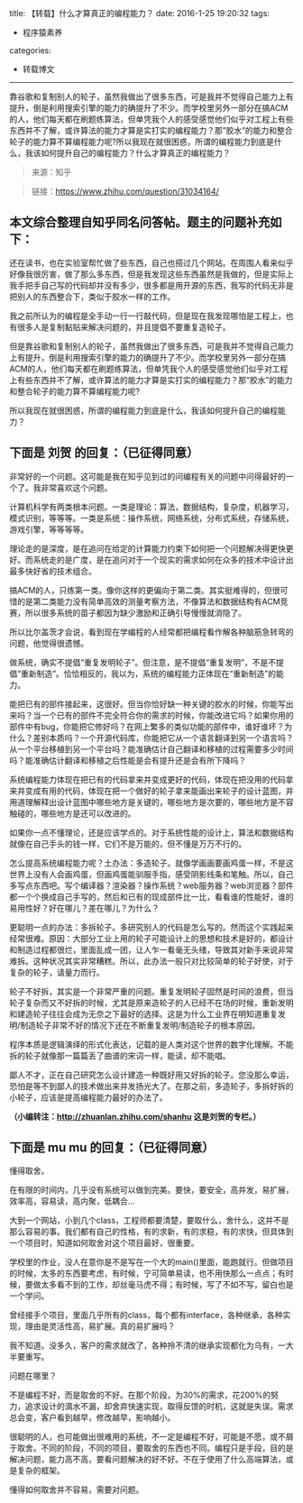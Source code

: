 title: 【转载】什么才算真正的编程能力？
date: 2016-1-25 19:20:32
tags:

- 程序猿素养

categories:

- 转载博文

---

靠谷歌和复制别人的轮子，虽然我做出了很多东西，可是我并不觉得自己能力上有提升，倒是利用搜索引擎的能力的确提升了不少。而学校里另外一部分在搞ACM的人，他们每天都在刷题练算法，但单凭我个人的感受感觉他们似乎对工程上有些东西并不了解，或许算法的能力才算是实打实的编程能力？那”胶水”的能力和整合轮子的能力算不算编程能力呢?所以我现在就很困惑，所谓的编程能力到底是什么，我该如何提升自己的编程能力？什么才算真正的编程能力？
<!--more-->
>来源：知乎

>链接：https://www.zhihu.com/question/31034164/

## 本文综合整理自知乎同名问答帖。题主的问题补充如下：
还在读书，也在实验室帮忙做了些东西，自己也搭过几个网站。在周围人看来似乎好像我很厉害，做了那么多东西，但是我发现这些东西虽然是我做的，但是实际上我手把手自己写的代码却并没有多少，很多都是用开源的东西，我写的代码无非是把别人的东西整合下，类似于胶水一样的工作。

我之前所认为的编程是全手动一行一行敲代码，但是现在我发现哪怕是工程上，也有很多人是复制黏贴来解决问题的，并且提倡不要重复造轮子。

但是靠谷歌和复制别人的轮子，虽然我做出了很多东西，可是我并不觉得自己能力上有提升，倒是利用搜索引擎的能力的确提升了不少。而学校里另外一部分在搞ACM的人，他们每天都在刷题练算法，但单凭我个人的感受感觉他们似乎对工程上有些东西并不了解，或许算法的能力才算是实打实的编程能力？那”胶水”的能力和整合轮子的能力算不算编程能力呢?

所以我现在就很困惑，所谓的编程能力到底是什么，我该如何提升自己的编程能力？

## 下面是 刘贺 的回复：（已征得同意）

非常好的一个问题。这可能是我在知乎见到过的问编程有关的问题中问得最好的一个了。我非常喜欢这个问题。

计算机科学有两类根本问题。一类是理论：算法，数据结构，复杂度，机器学习，模式识别，等等等。一类是系统：操作系统，网络系统，分布式系统，存储系统，游戏引擎，等等等等。

理论走的是深度，是在追问在给定的计算能力约束下如何把一个问题解决得更快更好。而系统走的是广度，是在追问对于一个现实的需求如何在众多的技术中设计出最多快好省的技术组合。

搞ACM的人，只练第一类。像你这样的更偏向于第二类。其实挺难得的，但很可惜的是第二类能力没有简单高效的测量考察方法，不像算法和数据结构有ACM竞赛，所以很多系统的苗子都因为缺少激励和正确引导慢慢就消隐了。

所以比尔盖茨才会说，看到现在学编程的人经常都把编程看作解各种脑筋急转弯的问题，他觉得很遗憾。

做系统，确实不提倡“重复发明轮子”。但注意，是不提倡“重复发明”，不是不提倡“重新制造”。恰恰相反的，我以为，系统的编程能力正体现在“重新制造”的能力。

能把已有的部件接起来，这很好。但当你恰好缺一种关键的胶水的时候，你能写出来吗？当一个已有的部件不完全符合你的需求的时候，你能改进它吗？如果你用的部件中有bug，你能把它修好吗？在网上繁多的类似功能的部件中，谁好谁坏？为什么？差别本质吗？一个开源代码库，你能把它从一个语言翻译到另一个语言吗？从一个平台移植到另一个平台吗？能准确估计自己翻译和移植的过程需要多少时间吗？能准确估计翻译和移植之后性能是会有提升还是会有所下降吗？

系统编程能力体现在把已有的代码拿来并变成更好的代码，体现在把没用的代码拿来并变成有用的代码，体现在把一个做好的轮子拿来能画出来轮子的设计蓝图，并用道理解释出设计蓝图中哪些地方是关键的，哪些地方是次要的，哪些地方是不容触碰的，哪些地方是还可以改进的。

如果你一点不懂理论，还是应该学点的。对于系统性能的设计上，算法和数据结构就像在自己手头的钱一样，它们不是万能的，但不懂是万万不行的。

怎么提高系统编程能力呢？土办法：多造轮子。就像学画画要画鸡蛋一样，不是这世界上没有人会画鸡蛋，但画鸡蛋能驯服手指，感受阴影线条和笔触。所以，自己多写点东西吧。写个编译器？渲染器？操作系统？web服务器？web浏览器？部件都一个个换成自己手写的，然后和已有的现成部件比一比，看看谁的性能好，谁的易用性好？好在哪儿？差在哪儿？为什么？

更聪明一点的办法：多拆轮子。多研究别人的代码是怎么写的。然而这个实践起来经常很难。原因：大部分工业上用的轮子可能设计上的思想和技术是好的，都设计和制造过程都很烂，里面乱成一团，让人乍一看毫无头绪，导致其对新手来说非常难拆。这种状况其实非常糟糕。所以，此办法一般只对比较简单的轮子好使，对于复杂的轮子，请量力而行。

轮子不好拆，其实是一个非常严重的问题。重复发明轮子固然是时间的浪费，但当轮子复杂而又不好拆的时候，尤其是原来造轮子的人已经不在场的时候，重新发明和建造轮子往往会成为无奈之下最好的选择。这是为什么工业界在明知道重复发明/制造轮子非常不好的情况下还在不断重复发明/制造轮子的根本原因。

程序本质是逻辑演绎的形式化表达，记载的是人类对这个世界的数字化理解。不能拆的轮子就像那一篇篇丢了曲谱的宋词一样，能读，却不能唱。

鄙人不才，正在自己研究怎么设计建造一种既好用又好拆的轮子。您没那么幸运，恐怕是等不到鄙人的技术做出来并发扬光大了。在那之前，多造轮子，多拆好拆的小轮子，应该是提高编程能力最好的办法了。



**（小编转注：http://zhuanlan.zhihu.com/shanhu 这是刘贺的专栏。）**

## 下面是 mu mu 的回复：（已征得同意）

懂得取舍。

在有限的时间内，几乎没有系统可以做到完美。要快，要安全，高并发，易扩展，效率高，容易读，高内聚，低耦合…

大到一个网站，小到几个class，工程师都要清楚，要取什么，舍什么，这并不是那么容易的事。我们都有自己的性格，有的求新，有的求稳，有的求快，但具体到一个项目时，知道如何取舍对这个项目最好，很重要。

学校里的作业，没人在意你是不是写在一个大的main()里面，能跑就行。但做项目的时候，太多的东西要考虑，有时候，宁可简单易读，也不用快那么一点点；有时候，要做太多看不到的工作，却丝毫马虎不得；有时候，写了不如不写，留白也是一个学问。

曾经接手个项目，里面几乎所有的class，每个都有interface，各种继承，各种实现，理由是灵活性高，易扩展。真的易扩展吗？

我不知道。没多久，客户的需求就改了，各种拎不清的继承实现都化为乌有，一大半要重写。

问题在哪里？

不是编程不好，而是取舍的不好。在那个阶段，为30%的需求，花200%的努力，追求设计的滴水不漏，却舍弃快速实现，取得反馈的时机，这就是失误。需求总会变，客户看到越早，修改越早，影响越小。

很聪明的人，也可能做出很难用的系统，不一定是编程不好，可能是不愿，或不屑于取舍。不同的阶段，不同的项目，要取舍的东西也不同。编程只是手段，目的是解决问题，能力高不高，要看问题解决的好不好。不在于使用了什么高端算法，或是复杂的框架。

懂得如何取舍并不容易，需要对问题。
